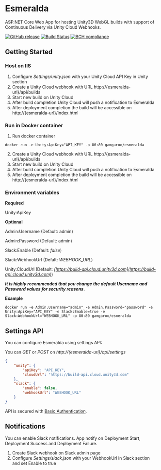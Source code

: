 # Esmeralda
ASP.NET Core Web App for hosting Unity3D WebGL builds with support of Continuous Delivery via Unity Cloud Webhooks.

[![GitHub release](https://img.shields.io/github/release/Gamgaroo/Esmeralda/all.svg)](https://GitHub.com/Gamgaroo/Esmeralda/releases/)
[![Build Status](https://travis-ci.org/Gamgaroo/Esmeralda.svg?branch=master)](https://travis-ci.org/Gamgaroo/Esmeralda)
[![BCH compliance](https://bettercodehub.com/edge/badge/Gamgaroo/Esmeralda?branch=master)](https://bettercodehub.com/)

## Getting Started
### Host on IIS
1) Configure *Settings/unity.json* with your Unity Cloud API Key in Unity section
2) Create a Unity Cloud webhook with URL http://{esmeralda-url}/api/builds
3) Start new build on Unity Cloud
4) After build completion Unity Cloud will push a notification to Esmeralda
5) After deployment completion the build will be accessible on http://{esmeralda-url}/index.html

### Run in Docker container
1) Run docker container
```
docker run -e Unity:ApiKey="API_KEY" -p 80:80 gamgaroo/esmeralda
```
2) Create a Unity Cloud webhook with URL http://{esmeralda-url}/api/builds
3) Start new build on Unity Cloud
4) After build completion Unity Cloud will push a notification to Esmeralda
5) After deployment completion the build will be accessible on http://{esmeralda-url}/index.html

### Environment variables

**Required**

Unity:ApiKey

**Optional**

Admin:Username (Default: admin)

Admin:Password (Default: admin)

Slack:Enable (Default: _false_)

Slack:WebhookUrl (Defalt: _WEBHOOK_URL_)

Unity:CloudUrl (Default: _[https://build-api.cloud.unity3d.com](https://build-api.cloud.unity3d.com)_)

**_It is highly recommended that you change the default Username and Password values for security reasons_.**

**Example**
```
docker run -e Admin.Username="admin" -e Admin.Password="password" -e Unity:ApiKey="API_KEY" -e Slack:Enable=true -e Slack:WebhookUrl="WEBHOOK_URL" -p 80:80 gamgaroo/esmeralda
```

## Settings API
You can configure Esmeralda using settings API:

You can _GET_ or _POST_ on _http://{esmeralda-url}/api/settings_

```json
{
    "unity": {
        "apiKey": "API_KEY",
        "cloudUrl": "https://build-api.cloud.unity3d.com"
    },
    "slack": {
        "enable": false,
        "webhookUrl": "WEBHOOK_URL"
    }
}
```
API is secured with [Basic Authentication](https://en.wikipedia.org/wiki/Basic_access_authentication).

## Notifications
You can enable Slack notifications. App notify on Deployment Start, Deployment Success and Deployment Failure.

1) Create Slack webhook on Slack admin page
2) Configure *Settings/slack.json* with your WebhookUrl in Slack section and set Enable to true
